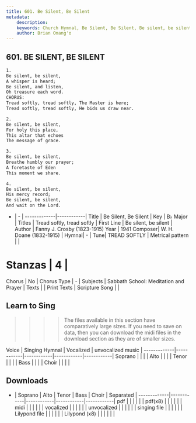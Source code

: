 ```yaml
---
title: 601. Be Silent, Be Silent
metadata:
    description: 
    keywords: Church Hymnal, Be Silent, Be Silent, Be silent, be silent, Tread softly, tread softly
    author: Brian Onang'o
---
```



## 601. BE SILENT, BE SILENT

```txt
1.
Be silent, be silent,
A whisper is heard;
Be silent, and listen,
Oh treasure each word.
CHORUS:
Tread softly, tread softly, The Master is here;
Tread softly, tread softly, He bids us draw near.

2.
Be silent, be silent,
For holy this place,
This altar that echoes
The message of grace.

3.
Be silent, be silent,
Breathe humbly our prayer;
A foretaste of Eden
This moment we share.

4.
Be silent, be silent,
His mercy record;
Be silent, be silent,
And wait on the Lord.
```

- |   -  |
-------------|------------|
Title | Be Silent, Be Silent |
Key | B♭ Major |
Titles | Tread softly, tread softly |
First Line | Be silent, be silent |
Author | Fanny J. Crosby (1823-1915)
Year | 1941
Composer| W. H. Doane (1832-1915) |
Hymnal|  - |
Tune| TREAD SOFTLY |
Metrical pattern | |
# Stanzas | 4 |
Chorus | No |
Chorus Type | - |
Subjects | Sabbath School: Meditation and Prayer |
Texts |  |
Print Texts | 
Scripture Song |  |
  
## Learn to Sing

>>>> The files available in this section have comparatively large sizes. If you need to save on data, then you can download the midi files in the download section as they are of smaller sizes.

Voice |  Singing Hymnal | Vocalized | unvocalized music |
-------------|------------|------------|------------|------------|
Soprano | | | |
Alto | | | |
Tenor | | | |
Bass | | | |
Choir | | | |

## Downloads

- |  Soprano | Alto | Tenor | Bass | Choir | Separated |
-------------|------------|------------|------------|------------|
pdf | | | | | |
pdf(x8) | | | | | |
midi | | | | | |
vocalized | | | | | |
unvocalized | | | | | |
singing file | | | | | |
Lilypond file | | | | | |
Lilypond (x8) | | | | | |
  